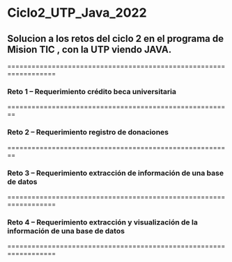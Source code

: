 # Ciclo2_UTP_Java_2022

## Solucion a los retos del ciclo 2 en el programa de Mision TIC , con la UTP viendo JAVA.

==================================================================

### Reto 1 – Requerimiento crédito beca universitaria

========================================================
 
### Reto 2 – Requerimiento registro de donaciones

========================================================

### Reto 3 – Requerimiento extracción de información de una base de datos

==================================================================

### Reto 4 – Requerimiento extracción y visualización de la información de una base de datos

==================================================================
